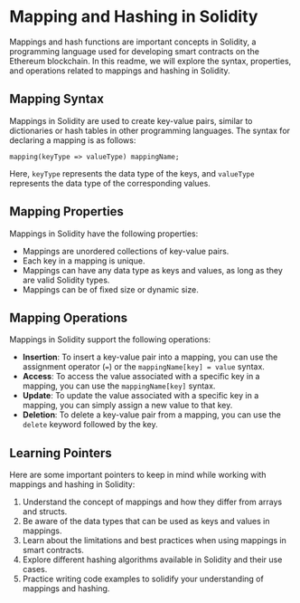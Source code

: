 # Mapping and Hashing in Solidity

Mappings and hash functions are important concepts in Solidity, a programming language used for developing smart contracts on the Ethereum blockchain. In this readme, we will explore the syntax, properties, and operations related to mappings and hashing in Solidity.

## Mapping Syntax

Mappings in Solidity are used to create key-value pairs, similar to dictionaries or hash tables in other programming languages. The syntax for declaring a mapping is as follows:

```solidity
mapping(keyType => valueType) mappingName;
```

Here, `keyType` represents the data type of the keys, and `valueType` represents the data type of the corresponding values.

## Mapping Properties

Mappings in Solidity have the following properties:

- Mappings are unordered collections of key-value pairs.
- Each key in a mapping is unique.
- Mappings can have any data type as keys and values, as long as they are valid Solidity types.
- Mappings can be of fixed size or dynamic size.

## Mapping Operations

Mappings in Solidity support the following operations:

- **Insertion**: To insert a key-value pair into a mapping, you can use the assignment operator (`=`) or the `mappingName[key] = value` syntax.
- **Access**: To access the value associated with a specific key in a mapping, you can use the `mappingName[key]` syntax.
- **Update**: To update the value associated with a specific key in a mapping, you can simply assign a new value to that key.
- **Deletion**: To delete a key-value pair from a mapping, you can use the `delete` keyword followed by the key.

## Learning Pointers

Here are some important pointers to keep in mind while working with mappings and hashing in Solidity:

1. Understand the concept of mappings and how they differ from arrays and structs.
2. Be aware of the data types that can be used as keys and values in mappings.
3. Learn about the limitations and best practices when using mappings in smart contracts.
4. Explore different hashing algorithms available in Solidity and their use cases.
5. Practice writing code examples to solidify your understanding of mappings and hashing.
